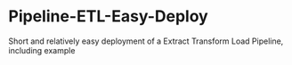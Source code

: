 # Pipeline-ETL-Easy-Deploy
Short and relatively easy deployment of a Extract Transform Load Pipeline, including example
